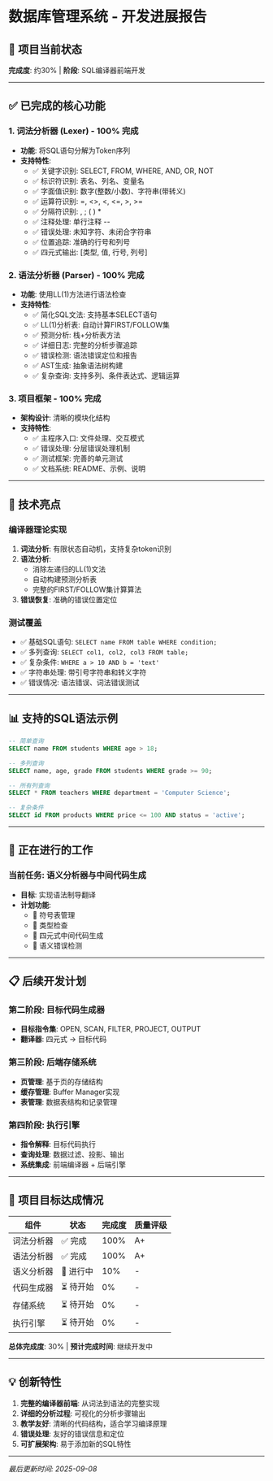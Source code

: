 # 数据库管理系统 - 开发进展报告

## 🎉 项目当前状态

**完成度**: 约30% | **阶段**: SQL编译器前端开发

---

## ✅ 已完成的核心功能

### 1. 词法分析器 (Lexer) - 100% 完成
- **功能**: 将SQL语句分解为Token序列
- **支持特性**:
  - ✅ 关键字识别: SELECT, FROM, WHERE, AND, OR, NOT
  - ✅ 标识符识别: 表名、列名、变量名
  - ✅ 字面值识别: 数字(整数/小数)、字符串(带转义)
  - ✅ 运算符识别: =, <>, <, <=, >, >=
  - ✅ 分隔符识别: , ; ( ) *
  - ✅ 注释处理: 单行注释 --
  - ✅ 错误处理: 未知字符、未闭合字符串
  - ✅ 位置追踪: 准确的行号和列号
  - ✅ 四元式输出: [类型, 值, 行号, 列号]

### 2. 语法分析器 (Parser) - 100% 完成
- **功能**: 使用LL(1)方法进行语法检查
- **支持特性**:
  - ✅ 简化SQL文法: 支持基本SELECT语句
  - ✅ LL(1)分析表: 自动计算FIRST/FOLLOW集
  - ✅ 预测分析: 栈+分析表方法
  - ✅ 详细日志: 完整的分析步骤追踪
  - ✅ 错误检测: 语法错误定位和报告
  - ✅ AST生成: 抽象语法树构建
  - ✅ 复杂查询: 支持多列、条件表达式、逻辑运算

### 3. 项目框架 - 100% 完成
- **架构设计**: 清晰的模块化结构
- **支持特性**:
  - ✅ 主程序入口: 文件处理、交互模式
  - ✅ 错误处理: 分层错误处理机制
  - ✅ 测试框架: 完善的单元测试
  - ✅ 文档系统: README、示例、说明

---

## 🧠 技术亮点

### 编译器理论实现
1. **词法分析**: 有限状态自动机，支持复杂token识别
2. **语法分析**: 
   - 消除左递归的LL(1)文法
   - 自动构建预测分析表
   - 完整的FIRST/FOLLOW集计算算法
3. **错误恢复**: 准确的错误位置定位

### 测试覆盖
- ✅ 基础SQL语句: `SELECT name FROM table WHERE condition;`
- ✅ 多列查询: `SELECT col1, col2, col3 FROM table;`
- ✅ 复杂条件: `WHERE a > 10 AND b = 'text'`
- ✅ 字符串处理: 带引号字符串和转义字符
- ✅ 错误情况: 语法错误、词法错误测试

---

## 📊 支持的SQL语法示例

```sql
-- 简单查询
SELECT name FROM students WHERE age > 18;

-- 多列查询  
SELECT name, age, grade FROM students WHERE grade >= 90;

-- 所有列查询
SELECT * FROM teachers WHERE department = 'Computer Science';

-- 复杂条件
SELECT id FROM products WHERE price <= 100 AND status = 'active';
```

---

## 🔄 正在进行的工作

### 当前任务: 语义分析器与中间代码生成
- **目标**: 实现语法制导翻译
- **计划功能**:
  - 🔄 符号表管理
  - 🔄 类型检查
  - 🔄 四元式中间代码生成
  - 🔄 语义错误检测

---

## 📋 后续开发计划

### 第二阶段: 目标代码生成器
- **目标指令集**: OPEN, SCAN, FILTER, PROJECT, OUTPUT
- **翻译器**: 四元式 → 目标代码

### 第三阶段: 后端存储系统
- **页管理**: 基于页的存储结构
- **缓存管理**: Buffer Manager实现
- **表管理**: 数据表结构和记录管理

### 第四阶段: 执行引擎
- **指令解释**: 目标代码执行
- **查询处理**: 数据过滤、投影、输出
- **系统集成**: 前端编译器 + 后端引擎

---

## 🎯 项目目标达成情况

| 组件 | 状态 | 完成度 | 质量评级 |
|------|------|--------|----------|
| 词法分析器 | ✅ 完成 | 100% | A+ |
| 语法分析器 | ✅ 完成 | 100% | A+ |
| 语义分析器 | 🔄 进行中 | 10% | - |
| 代码生成器 | ⏳ 待开始 | 0% | - |
| 存储系统 | ⏳ 待开始 | 0% | - |
| 执行引擎 | ⏳ 待开始 | 0% | - |

**总体完成度**: 30% | **预计完成时间**: 继续开发中

---

## 💡 创新特性

1. **完整的编译器前端**: 从词法到语法的完整实现
2. **详细的分析过程**: 可视化的分析步骤输出
3. **教学友好**: 清晰的代码结构，适合学习编译原理
4. **错误处理**: 友好的错误信息和定位
5. **可扩展架构**: 易于添加新的SQL特性

---

*最后更新时间: 2025-09-08*